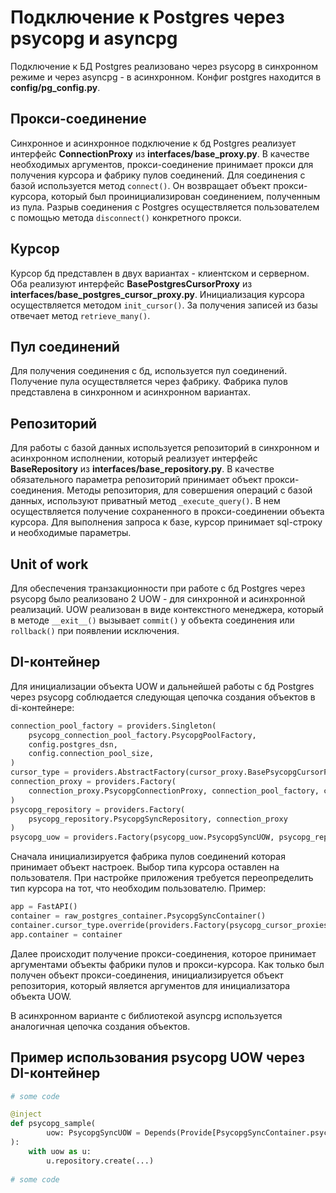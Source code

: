 # Подключение к Postgres через psycopg и asyncpg

Подключение к БД Postgres реализовано через psycopg в синхронном режиме и через asyncpg - в асинхронном.
Конфиг postgres находится в **config/pg_config.py**.


## Прокси-соединение

Синхронное и асинхронное подключение к бд Postgres реализует интерфейс **ConnectionProxy** из **interfaces/base_proxy.py**.
В качестве необходимых аргументов, прокси-соединение принимает прокси для получения курсора и фабрику пулов соединений. 
Для соединения с базой используется метод `connect()`. Он возвращает объект прокси-курсора, который был проинициализирован
соединением, полученным из пула.
Разрыв соединения с Postgres осуществляется пользователем с помощью метода `disconnect()` конкретного прокси. 

## Курсор

Курсор бд представлен в двух вариантах - клиентском и серверном. Оба реализуют интерфейс **BasePostgresCursorProxy** из 
**interfaces/base_postgres_cursor_proxy.py**. Инициализация курсора осуществляется методом `init_cursor()`.
За получения записей из базы отвечает метод  `retrieve_many()`.

## Пул соединений

Для получения соединения с бд, используется пул соединений. Получение пула осуществляется через фабрику. Фабрика пулов представлена
в синхронном и асинхронном вариантах. 


## Репозиторий
Для работы с базой данных используется репозиторий в синхронном и асинхронном исполнении, который реализует интерфейс
**BaseRepository** из **interfaces/base_repository.py**.
В качестве обязательного параметра репозиторий принимает объект прокси-соединения.
Методы репозитория, для совершения операций с базой данных, используют приватный метод `_execute_query()`. 
В нем осуществляется получение сохраненного в прокси-соединении объекта курсора. 
Для выполнения запроса к базе, курсор принимает sql-строку и необходимые параметры.

## Unit of work

Для обеспечения транзакционности при работе с бд Postgres через psycopg было реализовано 2 UOW - для синхронной и асинхронной реализаций.
UOW реализован в виде контекстного менеджера, который в методе `__exit__()` вызывает `commit()` у объекта соединения 
или `rollback()` при появлении исключения.

## DI-контейнер

Для инициализации объекта UOW и дальнейшей работы с бд Postgres через psycopg соблюдается следующая цепочка создания объектов в di-контейнере:

```python
connection_pool_factory = providers.Singleton(
    psycopg_connection_pool_factory.PsycopgPoolFactory,
    config.postgres_dsn,
    config.connection_pool_size,
)
cursor_type = providers.AbstractFactory(cursor_proxy.BasePsycopgCursorProxy)
connection_proxy = providers.Factory(
    connection_proxy.PsycopgConnectionProxy, connection_pool_factory, cursor_type
)
psycopg_repository = providers.Factory(
    psycopg_repository.PsycopgSyncRepository, connection_proxy
)
psycopg_uow = providers.Factory(psycopg_uow.PsycopgSyncUOW, psycopg_repository)
```

Сначала инициализируется фабрика пулов соединений которая принимает объект настроек.
Выбор типа курсора оставлен на пользователя. При настройке приложения требуется переопределить тип курсора на тот, 
что необходим пользователю. Пример:

```python
app = FastAPI()
container = raw_postgres_container.PsycopgSyncContainer()
container.cursor_type.override(providers.Factory(psycopg_cursor_proxies.ClientPsycopgCursorProxy))
app.container = container
```
Далее происходит получение прокси-соединения, которое принимает аргументами объекты фабрики пулов и прокси-курсора.
Как только был получен объект прокси-соединения, инициализируется объект репозитория, 
который является аргументов для инициализатора объекта UOW.

В асинхронном варианте с библиотекой asyncpg используется аналогичная цепочка создания объектов.

## Пример использования psycopg UOW через DI-контейнер


```python
# some code

@inject
def psycopg_sample(
        uow: PsycopgSyncUOW = Depends(Provide[PsycopgSyncContainer.psycopg_uow]),
):
    with uow as u:
        u.repository.create(...)
        
# some code
```
